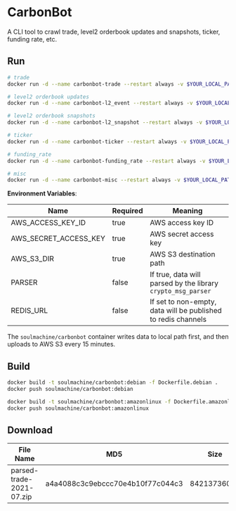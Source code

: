 # CarbonBot

A CLI tool to crawl trade, level2 orderbook updates and snapshots, ticker, funding rate, etc.

## Run

```bash
# trade
docker run -d --name carbonbot-trade --restart always -v $YOUR_LOCAL_PATH:/data -e AWS_ACCESS_KEY_ID="YOUR_ACCESS_KEY" -e AWS_SECRET_ACCESS_KEY="YOUR_SECRET_KEY" -e AWS_S3_DIR="s3://YOUR_BUCKET/path" -u "$(id -u):$(id -g)" soulmachine/carbonbot pm2-runtime start pm2.trade.config.js

# level2 orderbook updates
docker run -d --name carbonbot-l2_event --restart always -v $YOUR_LOCAL_PATH:/data -e AWS_ACCESS_KEY_ID="YOUR_ACCESS_KEY" -e AWS_SECRET_ACCESS_KEY="YOUR_SECRET_KEY" -e AWS_S3_DIR="s3://YOUR_BUCKET/path" -u "$(id -u):$(id -g)" soulmachine/carbonbot pm2-runtime start pm2.l2_event.config.js

# level2 orderbook snapshots
docker run -d --name carbonbot-l2_snapshot --restart always -v $YOUR_LOCAL_PATH:/data -e AWS_ACCESS_KEY_ID="YOUR_ACCESS_KEY" -e AWS_SECRET_ACCESS_KEY="YOUR_SECRET_KEY" -e AWS_S3_DIR="s3://YOUR_BUCKET/path" -u "$(id -u):$(id -g)" soulmachine/carbonbot pm2-runtime start pm2.l2_snapshot.config.js

# ticker
docker run -d --name carbonbot-ticker --restart always -v $YOUR_LOCAL_PATH:/data -e AWS_ACCESS_KEY_ID="YOUR_ACCESS_KEY" -e AWS_SECRET_ACCESS_KEY="YOUR_SECRET_KEY" -e AWS_S3_DIR="s3://YOUR_BUCKET/path" -u "$(id -u):$(id -g)" soulmachine/carbonbot pm2-runtime start pm2.ticker.config.js

# funding_rate
docker run -d --name carbonbot-funding_rate --restart always -v $YOUR_LOCAL_PATH:/data -e AWS_ACCESS_KEY_ID="YOUR_ACCESS_KEY" -e AWS_SECRET_ACCESS_KEY="YOUR_SECRET_KEY" -e AWS_S3_DIR="s3://YOUR_BUCKET/path" -u "$(id -u):$(id -g)" soulmachine/carbonbot pm2-runtime start pm2.funding_rate.config.js

# misc
docker run -d --name carbonbot-misc --restart always -v $YOUR_LOCAL_PATH:/data -e AWS_ACCESS_KEY_ID="YOUR_ACCESS_KEY" -e AWS_SECRET_ACCESS_KEY="YOUR_SECRET_KEY" -e AWS_S3_DIR="s3://YOUR_BUCKET/path" -u "$(id -u):$(id -g)" soulmachine/carbonbot pm2-runtime start pm2.misc.config.js
```

**Environment Variables**:

| Name                  | Required | Meaning                                                       |
| --------------------- | -------- | ------------------------------------------------------------- |
| AWS_ACCESS_KEY_ID     | true     | AWS access key ID                                             |
| AWS_SECRET_ACCESS_KEY | true     | AWS secret access key                                         |
| AWS_S3_DIR            | true     | AWS S3 destination path                                       |
| PARSER                | false    | If true, data will parsed by the library `crypto_msg_parser`  |
| REDIS_URL             | false    | If set to non-empty, data will be published to redis channels |

The `soulmachine/carbonbot` container writes data to local path first, and then uploads to AWS S3 every 15 minutes.

## Build

```bash
docker build -t soulmachine/carbonbot:debian -f Dockerfile.debian .
docker push soulmachine/carbonbot:debian

docker build -t soulmachine/carbonbot:amazonlinux -f Dockerfile.amazonlinux .
docker push soulmachine/carbonbot:amazonlinux
```

## Download

| File Name                | MD5                              | Size        | Magnet Link                                                                                                                                                                                                                                                    |
| ------------------------ | -------------------------------- | ----------- | -------------------------------------------------------------------------------------------------------------------------------------------------------------------------------------------------------------------------------------------------------------- |
| parsed-trade-2021-07.zip | a4a4088c3c9ebccc70e4b10f77c044c3 | 84213736076 | magnet:?xt=urn:btih:557afe1132dd5a67dada971009733ae6019fd84b&dn=parsed-trade-2021-07.zip&tr=http%3A%2F%2Ftracker.opentrackr.org%3A1337%2Fannounce&tr=http%3A%2F%2Ftracker.openbittorrent.com%3A80%2Fannounce&tr=http%3A%2F%2Fp4p.arenabg.com%3A1337%2Fannounce |
